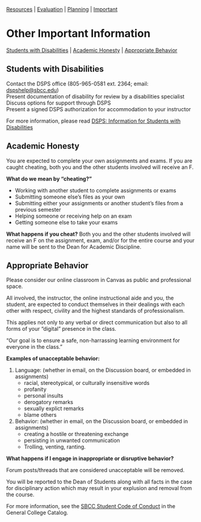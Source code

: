 [Resources](resources.html) |
[Evaluation](evaluation.html) |
[Planning](planning.html) |
[Important](important.html)

# Other Important Information
[Students with Disabilities](#students-with-disabilities) | [Academic Honesty](#academic-honesty) | [Appropriate Behavior](#appropriate-behavior)

## Students with Disabilities
Contact the DSPS office (805-965-0581 ext. 2364; email: [dspshelp@sbcc.edu](mailto:dspshelp@sbcc.edu))  
Present documentation of disability for review by a disabilities specialist  
Discuss options for support through DSPS  
Present a signed DSPS authorization for accommodation to your instructor

For more information, please read [DSPS: Information for Students with Disabilities](https://canvas.sbcc.edu/courses/33499/pages/dsps-information-for-students-with-disabilities "DSPS: Information for Students with Disabilities ")

## Academic Honesty
You are expected to complete your own assignments and exams. If you are caught cheating, both you and the other students involved will receive an F.

**What do we mean by “cheating?”**

-   Working with another student to complete assignments or exams
-   Submitting someone else’s files as your own
-   Submitting either your assignments or another student’s files from a previous semester
-   Helping someone or receiving help on an exam
-   Getting someone else to take your exams

**What happens if you cheat?**
Both you and the other students involved will receive an F on the assignment, exam, and/or for the entire course and your name will be sent to the Dean for Academic Discipline.

## Appropriate Behavior
Please consider our online classroom in Canvas as public and professional space.

All involved, the instructor, the online instructional aide and you, the student, are expected to conduct themselves in their dealings with each other with respect, civility and the highest standards of professionalism.

This applies not only to any verbal or direct communication but also to all forms of your “digital” presence in the class.

“Our goal is to ensure a safe, non-harrassing learning environment for everyone in the class.”

**Examples of unacceptable behavior:**

1. Language: (whether in email, on the Discussion board, or embedded in assignments)
   *  racial, stereotypical, or culturally insensitive words
   * profanity
   * personal insults
   * derogatory remarks
   * sexually explict remarks
   * blame others
2. Behavior: (whether in email, on the Discussion board, or embedded in assignments)
   * creating a hostile or threatening exchange
   * persisting in unwanted communication
   * Trolling, venting, ranting.

**What happens if I engage in inappropriate or disruptive behavior?**

Forum posts/threads that are considered unacceptable will be removed.

You will be reported to the Dean of Students along with all facts in the case for disciplinary action which may result in your explusion and removal from the course.

For more information, see the [SBCC Student Code of Conduct](http://www.sbcc.edu/security/standards_of_conduct.php) in the General College Catalog.
